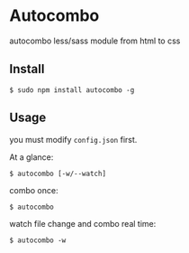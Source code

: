 # Autocombo

autocombo less/sass module from html to css

## Install
    $ sudo npm install autocombo -g

## Usage

you must modify ``config.json`` first.

At a glance:
    
    $ autocombo [-w/--watch]

combo once:

    $ autocombo
watch file change and combo real time:

    $ autocombo -w

